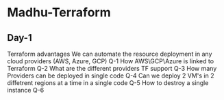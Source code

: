 # Madhu-Terraform
## Day-1 
Terraform advantages
We can automate the resource deployment in any cloud providers (AWS, Azure, GCP)
Q-1 How AWS\GCP\Azure is linked to Terraform
Q-2 What are the different providers TF support
Q-3 How many Providers can be deployed in single code
Q-4 Can we deploy 2 VM's in 2 diffetrent regions at a time in a single code
Q-5 How to destroy a single instance
Q-6 
